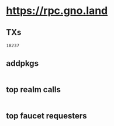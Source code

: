 # https://rpc.gno.land

## TXs
```
18237
```

## addpkgs
```
```

## top realm calls
```
```

## top faucet requesters
```
```

